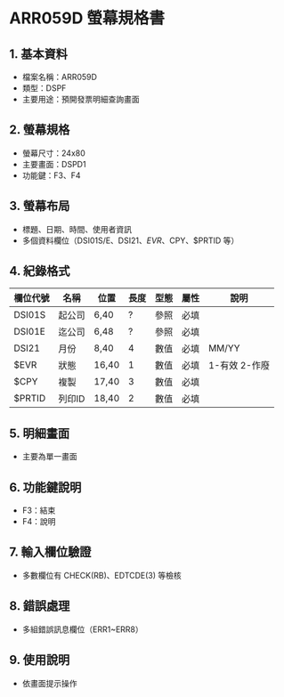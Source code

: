 # ARR059D 螢幕規格書

## 1. 基本資料
- 檔案名稱：ARR059D
- 類型：DSPF
- 主要用途：預開發票明細查詢畫面

## 2. 螢幕規格
- 螢幕尺寸：24x80
- 主要畫面：DSPD1
- 功能鍵：F3、F4

## 3. 螢幕布局
- 標題、日期、時間、使用者資訊
- 多個資料欄位（DSI01S/E、DSI21、$EVR、$CPY、$PRTID 等）

## 4. 紀錄格式
| 欄位代號 | 名稱 | 位置 | 長度 | 型態 | 屬性 | 說明 |
|----------|------|------|------|------|------|------|
| DSI01S   | 起公司|6,40 | ?    | 參照 | 必填 |      |
| DSI01E   | 迄公司|6,48 | ?    | 參照 | 必填 |      |
| DSI21    | 月份  |8,40 | 4    | 數值 | 必填 | MM/YY |
| $EVR     | 狀態  |16,40| 1    | 數值 | 必填 | 1-有效 2-作廢 |
| $CPY     | 複製  |17,40| 3    | 數值 | 必填 |      |
| $PRTID   | 列印ID|18,40| 2    | 數值 | 必填 |      |

## 5. 明細畫面
- 主要為單一畫面

## 6. 功能鍵說明
- F3：結束
- F4：說明

## 7. 輸入欄位驗證
- 多數欄位有 CHECK(RB)、EDTCDE(3) 等檢核

## 8. 錯誤處理
- 多組錯誤訊息欄位（ERR1~ERR8）

## 9. 使用說明
- 依畫面提示操作 